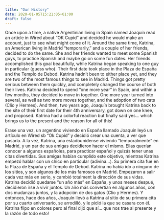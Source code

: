 ```yaml
---
title: "Our History"
date: 2020-01-05T15:21:05+01:00
draft: false
---
```



Once upon a time, a native Argentinian living in Spain named Joaquín read an article in Wired about “OK Cupid” and decided he would make an account, just to see what might come of it. Around the same time, Katrina, an American living in Madrid “temporarily,” and a couple of her friends, decided to do the same. She and her friends wanted to meet some Spanish guys, to practice Spanish and maybe go on some fun dates. Her friends accomplished this goal beautifully, while Katrina began speaking to one guy in particular (guess who). Their first date took place in the Plaza de España and the Templo de Debod. Katrina hadn’t been to either place yet, and they are two of the most famous things to see in Madrid. Things got pretty serious between them quickly, and completely changed the course of both their lives. Katrina decided to spend “one more year” in Spain, and within a few months, they decided to move in together. One more year turned into several, as well as two more moves together, and the adoption of two cats (Clio y Hermes). And then, two years ago, Joaquín brought Katrina back to the site of their first date for their 4th anniversary, got down on one knee, and proposed. Katrina had a colorful reaction but finally said yes… which brings us to the present and the reason for all of this! 

Erase una vez, un argentino viviendo en España llamado Joaquín leyó un artículo en Wired sb “Ok Cupid” y decidió crear una cuenta, a ver que pasaría. A la vez, Katrina, una estadounidense viviendo “temporalmente” en Madrid, y un par de sus amigas decidieron hacer el mismo. Ellas querían conocer a algunos españoles, para practicar español y quizás tener unas citas divertidas. Sus amigas habían cumplido este objetivo, mientras Katrina empezó hablar con un chico en particular (adivina...). Su primera cita fue en la Plaza de España y el Templo de Debod. Katrina no había ido a ninguno de los sitios, y son algunos de los más famosos en Madrid. Empezaron a salir cada vez más en serio, y cambió totalment la dirección de sus vidas. Katrina decidió quedarse “un año más” en España, y unos meses despué, decidieron irse a vivir juntos. Un año más convertían en algunos años, con dos mudanzas juntos, y la adopción de dos gatos (Clio y Hermes). Y entonces, hace dos años, Joaquín llevó a Katrina al sitio de su primera cita por su cuarto aniversario, se arrodilló, y le pidió la que se casara con él. Katrina flipo en colores pero al final dijó que sí… que nos trae al presente y la razón de todo esto! 